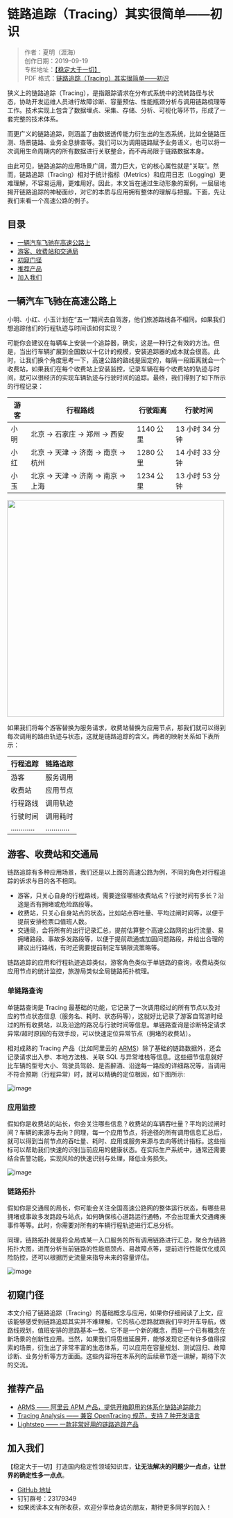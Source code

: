 # 链路追踪（Tracing）其实很简单——初识

> 作者：夏明（涯海）    
> 创作日期：2019-09-19  
> 专栏地址：[【稳定大于一切】](https://github.com/StabilityMan/StabilityGuide)  
> PDF 格式：[链路追踪（Tracing）其实很简单——初识](https://github.com/StabilityMan/StabilityGuide/blob/master/docs/diagnosis/tracing/pdf/链路追踪（Tracing）其实很简单——初识.pdf)


狭义上的链路追踪（Tracing），是指跟踪请求在分布式系统中的流转路径与状态，协助开发运维人员进行故障诊断、容量预估、性能瓶颈分析与调用链路梳理等工作。技术实现上包含了数据埋点、采集、存储、分析、可视化等环节，形成了一套完整的技术体系。

而更广义的链路追踪，则涵盖了由数据透传能力衍生出的生态系统，比如全链路压测、场景链路、业务全息排查等。我们可以为调用链路赋予业务语义，也可以将一次调用生命周期内的所有数据进行关联整合，而不再局限于链路数据本身。

由此可见，链路追踪的应用场景广阔，潜力巨大，它的核心属性就是“关联”。然而，链路追踪（Tracing）相对于统计指标（Metrics）和应用日志（Logging）更难理解，不容易运用，更难用好。因此，本文旨在通过生动形象的案例，一层层地揭开链路追踪的神秘面纱，对它的本质与应用拥有整体的理解与把握。下面，先让我们来看一个高速公路的例子。


## 目录
- [一辆汽车飞驰在高速公路上](#一辆汽车飞驰在高速公路上)
- [游客、收费站和交通局](#游客收费站和交通局)
- [初窥门径](#初窥门径)
- [推荐产品](#推荐产品)
- [加入我们](#加入我们)

## 一辆汽车飞驰在高速公路上
小明、小红、小玉计划在“五一”期间去自驾游，他们旅游路线各不相同。如果我们想追踪他们的行程轨迹与时间该如何实现？

可能你会建议在每辆车上安装一个追踪器，确实，这是一种行之有效的方法。但是，当出行车辆扩展到全国数以十亿计的规模，安装追踪器的成本就会很高。此时，让我们换个角度思考一下，高速公路的路线是固定的，每隔一段距离就会一个收费站，如果我们在每个收费站上安装监控，记录车辆在每个收费站的轨迹与时间，就可以很经济的实现车辆轨迹与行驶时间的追踪。最终，我们得到了如下所示的行程记录：

|游客|行程路线|行驶距离|行驶时间|
|---|---|----|----|
|小明|北京 -> 石家庄 -> 郑州 -> 西安|1140 公里|13 小时 34 分钟|
|小红|北京 -> 天津 -> 济南 -> 南京 -> 杭州|1280 公里|14 小时 33 分钟|
|小玉|北京 -> 天津 -> 济南 -> 南京 -> 上海|1234 公里|13 小时 53 分钟|

<img src="image/行程追踪.png" width = "500"/>

如果我们将每个游客替换为服务请求，收费站替换为应用节点，那我们就可以得到每次调用的路由轨迹与状态，这就是链路追踪的含义。两者的映射关系如下表所示：

|行程追踪|链路追踪|
|-------|------|
|游客|服务调用|
|收费站|应用节点|
|行程路线|调用轨迹|
|行驶时间|调用耗时|
|…………|…………|



## 游客、收费站和交通局
链路追踪有多种应用场景，我们还是以上面的高速公路为例，不同的角色对行程追踪的诉求与目的各不相同。

* 游客，只关心自身的行程路线，需要途径哪些收费站点？行驶时间有多长？沿途是否有拥堵或危险路段等。
* 收费站，只关心自身站点的状态，比如站点吞吐量、平均过闸时间等，以便于提前安排检票口值班人数。
* 交通局，会将所有的出行记录汇总，提前估算整个高速公路网的出行流量、易拥堵路段、事故多发路段等，以便于提前疏通或加固问题路段，并给出合理的建议出行路线，有时还需要提前制定车辆限流策略等。

链路追踪的应用和行程轨迹追踪类似，游客角色类似于单链路的查询，收费站类似应用节点的统计监控，旅游局类似全局链路拓扑梳理。

### 单链路查询
单链路查询是 Tracing 最基础的功能，它记录了一次调用经过的所有节点以及对应的节点状态信息（服务名、耗时、状态码等），这就好比记录了游客自驾游时经过的所有收费站，以及沿途的路况与行驶时间等信息。单链路查询是诊断特定请求异常/超时原因的有效手段，可以快速定位异常节点（拥堵的收费站）。

相对成熟的 Tracing 产品（比如阿里云的 [ARMS](https://help.aliyun.com/document_detail/64995.html)）除了基础的链路数据外，还会记录请求出入参、本地方法栈、关联 SQL 与异常堆栈等信息。这些细节信息就好比车辆的型号大小、驾驶员驾龄、是否醉酒、沿途每一路段的详细路况等，当调用不符合预期（行程异常）时，就可以精确的定位根因，如下图所示:

![image](image/调用链示意图.png)


### 应用监控
假如你是收费站的站长，你会关注哪些信息？收费站的车辆吞吐量？平均的过闸时间？车辆的来源与去向？同理，每一个应用节点，将途径的所有调用信息汇总后，就可以得到当前节点的吞吐量、耗时、应用或服务来源与去向等统计指标。这些指标可以帮助我们快速的识别当前应用的健康状态。在实际生产系统中，通常还需要结合告警功能，实现风险的快速识别与处理，降低业务损失。

![image](image/应用监控示意图.png)



### 链路拓扑
假如你是交通局的局长，你可能会关注全国高速公路网的整体运行状态，有哪些易拥堵或事故多发路段与站点，如何确保核心道路运行通畅，不会出现重大交通瘫痪事件等等。此时，你需要对所有的车辆行程轨迹进行汇总分析。

同理，链路拓扑就是将全局或某一入口服务的所有调用链路进行汇总，聚合为链路拓扑大图，进而分析当前链路的性能瓶颈点、易故障点等，提前进行性能优化或风险防控，还可以根据历史流量来指导未来的容量评估。

![image](image/链路拓扑示意图.png)


## 初窥门径
本文介绍了链路追踪（Tracing）的基础概念与应用，如果你仔细阅读了上文，应该能够感受到链路追踪其实并不难理解，它的核心思路就跟我们平时开车导航，做路线规划，值班安排的思路基本一致。它不是一个新的概念，而是一个已有概念在新场景的创新性应用。当然，如果我们将思维延展开，能够发现它还有许多值得探索的场景，衍生出了非常丰富的生态体系，可以应用在容量规划、测试回归、故障诊断、业务分析等方方面面。这些内容将在本系列的后续章节逐一讲解，期待下次的交流。


## 推荐产品
* [ARMS —— 阿里云 APM 产品，提供开箱即用的体系化链路追踪能力](https://help.aliyun.com/document_detail/42966.html)
* [Tracing Analysis —— 兼容 OpenTracing 规范，支持 7 种开发语言](https://help.aliyun.com/document_detail/90277.html)
* [Lightstep —— 一款非常好用的链路追踪产品](https://lightstep.com/)


## 加入我们
【稳定大于一切】打造国内稳定性领域知识库，**让无法解决的问题少一点点，让世界的确定性多一点点**。

* [GitHub 地址](https://github.com/StabilityMan/StabilityGuide)
* 钉钉群号：23179349
* 如果阅读本文有所收获，欢迎分享给身边的朋友，期待更多同学的加入！























